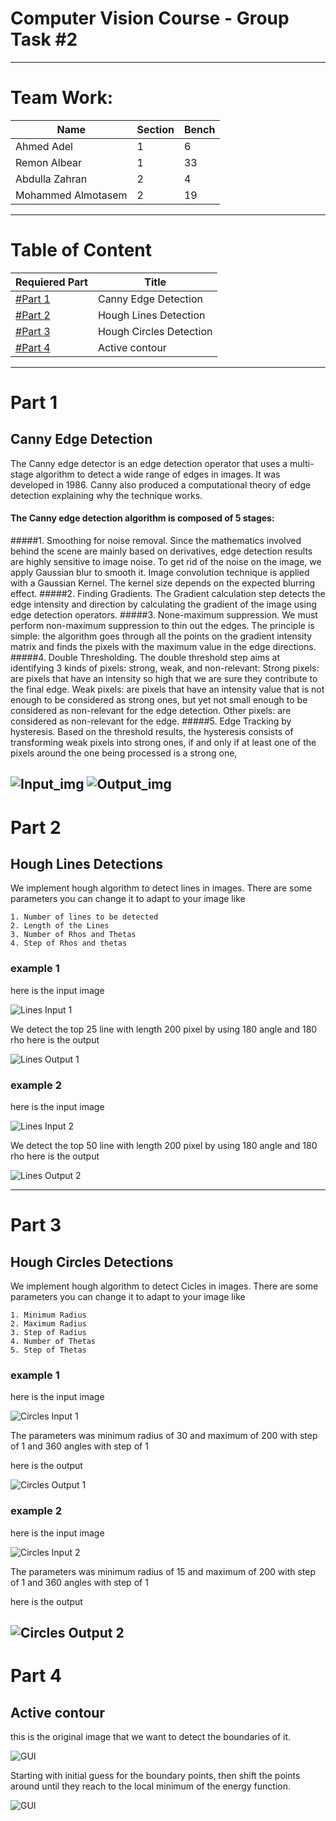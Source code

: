 # Computer Vision Course - Group Task #2

---

# Team Work:

| Name | Section | Bench |
| ----------- | ----------- | ----------- |
| Ahmed Adel | 1 | 6 |
| Remon Albear | 1 | 33 |
| Abdulla Zahran | 2 | 4 |
| Mohammed Almotasem | 2 | 19 |

---

# Table of Content

| Requiered Part | Title |
| ----------- | ----------- |
| [#Part 1](#part-1) | Canny Edge Detection |
| [#Part 2](#part-2) | Hough Lines Detection |
| [#Part 3](#part-3) | Hough Circles Detection |
| [#Part 4](#part-4) | Active contour|

---
# Part 1

## Canny Edge Detection

The Canny edge detector is an edge detection operator that uses a multi-stage algorithm to detect a wide range of edges in images. It was developed in 1986. Canny also produced a computational theory of edge detection explaining why the technique works.


#### The Canny edge detection algorithm is composed of 5 stages:

#####1. Smoothing for noise removal.
   Since the mathematics involved behind the scene are mainly based on derivatives, edge detection results are highly sensitive to image noise.
   To get rid of the noise on the image, we apply Gaussian blur to smooth it. Image convolution technique is applied with a Gaussian Kernel. The kernel size depends on the expected blurring effect.
#####2. Finding Gradients.
   The Gradient calculation step detects the edge intensity and direction by calculating the gradient of the image using edge detection operators.
#####3. None-maximum suppression.
   We must perform non-maximum suppression to thin out the edges. The principle is simple: the algorithm goes through all the points on the gradient intensity matrix and finds the pixels with the maximum value in the edge directions.
#####4. Double Thresholding.
   The double threshold step aims at identifying 3 kinds of pixels: strong, weak, and non-relevant:
   Strong pixels: are pixels that have an intensity so high that we are sure they contribute to the final edge.
   Weak pixels: are pixels that have an intensity value that is not enough to be considered as strong ones, but yet not small enough to be considered as non-relevant for the edge detection.
   Other pixels: are considered as non-relevant for the edge.
#####5. Edge Tracking by hysteresis.
   Based on the threshold results, the hysteresis consists of transforming weak pixels into strong ones, if and only if at least one of the pixels around the one being processed is a strong one,

![Input_img](../ScreenShots/CannyInput.jpg)
![Output_img](../ScreenShots/CannyOutput.png)
---


# Part 2 

## Hough Lines Detections
We implement hough algorithm to detect lines in images.
There are some parameters you can change it to adapt to your image like

    1. Number of lines to be detected 
    2. Length of the Lines
    3. Number of Rhos and Thetas
    4. Step of Rhos and thetas
### example 1
here is the input image

![Lines Input 1](../ScreenShots/linesInput.jpg)

We detect the top 25 line with length 200 pixel by using 180 angle and 180 rho 
here is the output

![Lines Output 1](../ScreenShots/linesOutput.jpg)

### example 2
here is the input image

![Lines Input 2](../ScreenShots/linesInput2.jpg)

We detect the top 50 line with length 200 pixel by using 180 angle and 180 rho 
here is the output

![Lines Output 2](../ScreenShots/linesOutput2.jpg)

---

# Part 3

## Hough Circles Detections
We implement hough algorithm to detect Cicles in images.
There are some parameters you can change it to adapt to your image like

    1. Minimum Radius
    2. Maximum Radius
    3. Step of Radius
    4. Number of Thetas
    5. Step of Thetas

### example 1
here is the input image

![Circles Input 1](../ScreenShots/CirclesInput.jpg)

The parameters was minimum radius of 30 and maximum of 200 with step of 1 and 360 angles with step of 1 

here is the output

![Circles Output 1](../ScreenShots/CirclesOutput.jpg)

### example 2
here is the input image

![Circles Input 2](../ScreenShots/CirclesInput2.jpg)

The parameters was minimum radius of 15 and maximum of 200 with step of 1 and 360 angles with step of 1 

here is the output

![Circles Output 2](../ScreenShots/CirclesOutput2.jpg)
---

# Part 4

## Active contour

this is the original image that we want to detect the boundaries of it.

![GUI](../ScreenShots/snakeImageInput.png)

Starting with initial guess for the boundary points, then shift the points around until they reach to the local minimum of the energy function.

![GUI](../ScreenShots/snakeImageOutput.png)